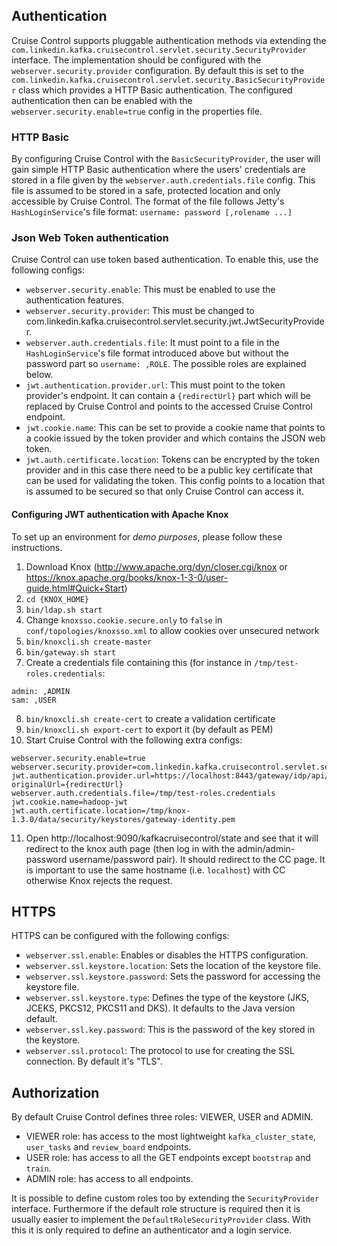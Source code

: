 ## Authentication

Cruise Control supports pluggable authentication methods via extending the
`com.linkedin.kafka.cruisecontrol.servlet.security.SecurityProvider` interface. The implementation should be configured
with the `webserver.security.provider` configuration. By default this is set to the
`com.linkedin.kafka.cruisecontrol.servlet.security.BasicSecurityProvider` class which provides a HTTP Basic
authentication. The configured authentication then can be enabled with the `webserver.security.enable=true` config in
the properties file.

### HTTP Basic

By configuring Cruise Control with the `BasicSecurityProvider`, the user will gain simple HTTP Basic
authentication where the users' credentials are stored in a file given by the `webserver.auth.credentials.file` config.
This file is assumed to be stored in a safe, protected location and only accessible by Cruise Control. The format of the
file follows Jetty's `HashLoginService`'s file format:
```username: password [,rolename ...]```

### Json Web Token authentication

Cruise Control can use token based authentication. To enable this, use the following configs:
* `webserver.security.enable`: This must be enabled to use the authentication features.
* `webserver.security.provider`: This must be changed to com.linkedin.kafka.cruisecontrol.servlet.security.jwt.JwtSecurityProvider.
* `webserver.auth.credentials.file`: It must point to a file in the `HashLoginService`'s file format introduced above
   but without the password part so `username: ,ROLE`. The possible roles are explained below.
* `jwt.authentication.provider.url`: This must point to the token provider's endpoint. It can contain a `{redirectUrl}`
   part which will be replaced by Cruise Control and points to the accessed Cruise Control endpoint.
* `jwt.cookie.name`: This can be set to provide a cookie name that points to a cookie issued by the token provider and
   which contains the JSON web token.
* `jwt.auth.certificate.location`: Tokens can be encrypted by the token provider and in this case there need to be a
  public key certificate that can be used for validating the token. This config points to a location that is assumed
  to be secured so that only Cruise Control can access it.

#### Configuring JWT authentication with Apache Knox
To set up an environment for *demo purposes*, please follow these instructions.
1. Download Knox (http://www.apache.org/dyn/closer.cgi/knox or https://knox.apache.org/books/knox-1-3-0/user-guide.html#Quick+Start)
2. `cd {KNOX_HOME}`
3. `bin/ldap.sh start`
4. Change `knoxsso.cookie.secure.only` to `false` in `conf/topologies/knoxsso.xml` to allow cookies over unsecured network
5. `bin/knoxcli.sh create-master`
6. `bin/gateway.sh start`
7. Create a credentials file containing this (for instance in `/tmp/test-roles.credentials`:
```
admin: ,ADMIN
sam: ,USER
```
8. `bin/knoxcli.sh create-cert` to create a validation certificate
9. `bin/knoxcli.sh export-cert` to export it (by default as PEM)
10. Start Cruise Control with the following extra configs:
```
webserver.security.enable=true
webserver.security.provider=com.linkedin.kafka.cruisecontrol.servlet.security.jwt.JwtSecurityProvider
jwt.authentication.provider.url=https://localhost:8443/gateway/idp/api/v1/websso?originalUrl={redirectUrl}
webserver.auth.credentials.file=/tmp/test-roles.credentials
jwt.cookie.name=hadoop-jwt
jwt.auth.certificate.location=/tmp/knox-1.3.0/data/security/keystores/gateway-identity.pem
```
11. Open http://localhost:9090/kafkacruisecontrol/state and see that it will redirect to the knox auth page (then log in
with the admin/admin-password username/password pair). It should redirect to the CC page. It is important to use the same
hostname (i.e. `localhost`) with CC otherwise Knox rejects the request.

## HTTPS

HTTPS can be configured with the following configs:
* `webserver.ssl.enable`: Enables or disables the HTTPS configuration.
* `webserver.ssl.keystore.location`: Sets the location of the keystore file.
* `webserver.ssl.keystore.password`: Sets the password for accessing the keystore file.
* `webserver.ssl.keystore.type`: Defines the type of the keystore (JKS, JCEKS, PKCS12, PKCS11 and DKS). It defaults
   to the Java version default.
* `webserver.ssl.key.password`: This is the password of the key stored in the keystore.
* `webserver.ssl.protocol`: The protocol to use for creating the SSL connection. By default it's "TLS".

## Authorization

By default Cruise Control defines three roles: VIEWER, USER and ADMIN.
* VIEWER role: has access to the most lightweight `kafka_cluster_state`, `user_tasks` and `review_board` endpoints.
* USER role: has access to all the GET endpoints except `bootstrap` and `train`.
* ADMIN role: has access to all endpoints.

It is possible to define custom roles too by extending the `SecurityProvider` interface. Furthermore if the default
role structure is required then it is usually easier to implement the `DefaultRoleSecurityProvider` class. With this
it is only required to define an authenticator and a login service.